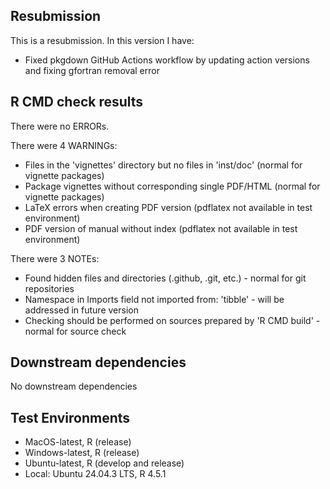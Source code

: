 ## Resubmission
This is a resubmission. In this version I have:

* Fixed pkgdown GitHub Actions workflow by updating action versions and fixing gfortran removal error

## R CMD check results

There were no ERRORs.

There were 4 WARNINGs:
* Files in the 'vignettes' directory but no files in 'inst/doc' (normal for vignette packages)
* Package vignettes without corresponding single PDF/HTML (normal for vignette packages)
* LaTeX errors when creating PDF version (pdflatex not available in test environment)
* PDF version of manual without index (pdflatex not available in test environment)

There were 3 NOTEs:
* Found hidden files and directories (.github, .git, etc.) - normal for git repositories
* Namespace in Imports field not imported from: 'tibble' - will be addressed in future version
* Checking should be performed on sources prepared by 'R CMD build' - normal for source check

## Downstream dependencies

No downstream dependencies

## Test Environments

* MacOS-latest, R (release)
* Windows-latest, R (release)
* Ubuntu-latest, R (develop and release)
* Local: Ubuntu 24.04.3 LTS, R 4.5.1

